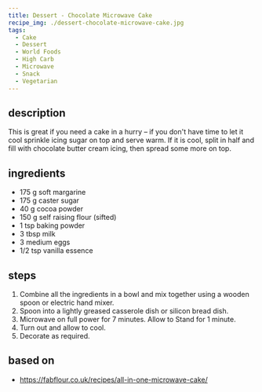 ```yaml
---
title: Dessert - Chocolate Microwave Cake
recipe_img: ./dessert-chocolate-microwave-cake.jpg
tags:
  - Cake
  - Dessert
  - World Foods
  - High Carb
  - Microwave
  - Snack
  - Vegetarian
---
```


## description

This is great if you need a cake in a hurry – if you don't have time to let it cool sprinkle icing sugar on top and serve warm. If it is cool, split in half and fill with chocolate butter cream icing, then spread some more on top.

## ingredients

- 175 g soft margarine
- 175 g caster sugar
- 40 g cocoa powder
- 150 g self raising flour (sifted)
- 1 tsp baking powder
- 3 tbsp milk
- 3 medium eggs
- 1/2 tsp vanilla essence

## steps

1. Combine all the ingredients in a bowl and mix together using a wooden spoon or electric hand mixer.
2. Spoon into a lightly greased casserole dish or silicon bread dish.
3. Microwave on full power for 7 minutes. Allow to Stand for 1 minute.
4. Turn out and allow to cool.
5. Decorate as required.

## based on

- https://fabflour.co.uk/recipes/all-in-one-microwave-cake/
